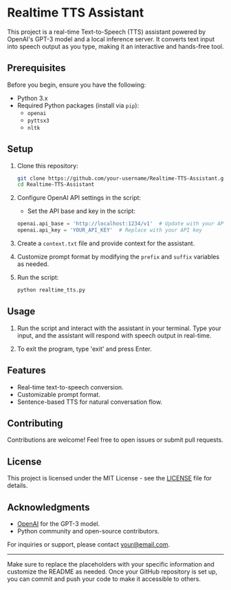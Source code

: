 # Realtime TTS Assistant

This project is a real-time Text-to-Speech (TTS) assistant powered by OpenAI's GPT-3 model and a local inference server. It converts text input into speech output as you type, making it an interactive and hands-free tool.

## Prerequisites

Before you begin, ensure you have the following:

- Python 3.x
- Required Python packages (install via `pip`):
  - `openai`
  - `pyttsx3`
  - `nltk`

## Setup

1. Clone this repository:

   ```bash
   git clone https://github.com/your-username/Realtime-TTS-Assistant.git](https://github.com/ProjCRys/Realtime-TTS-Assisstant.git
   cd Realtime-TTS-Assistant
   ```

2. Configure OpenAI API settings in the script:

   - Set the API base and key in the script:

   ```python
   openai.api_base = 'http://localhost:1234/v1'  # Update with your API endpoint
   openai.api_key = 'YOUR_API_KEY'  # Replace with your API key
   ```

3. Create a `context.txt` file and provide context for the assistant.

4. Customize prompt format by modifying the `prefix` and `suffix` variables as needed.

5. Run the script:

   ```bash
   python realtime_tts.py
   ```

## Usage

1. Run the script and interact with the assistant in your terminal. Type your input, and the assistant will respond with speech output in real-time.

2. To exit the program, type 'exit' and press Enter.

## Features

- Real-time text-to-speech conversion.
- Customizable prompt format.
- Sentence-based TTS for natural conversation flow.

## Contributing

Contributions are welcome! Feel free to open issues or submit pull requests.

## License

This project is licensed under the MIT License - see the [LICENSE](LICENSE) file for details.

## Acknowledgments

- [OpenAI](https://openai.com/) for the GPT-3 model.
- Python community and open-source contributors.

For inquiries or support, please contact [your@email.com](mailto:your@email.com).

---

Make sure to replace the placeholders with your specific information and customize the README as needed. Once your GitHub repository is set up, you can commit and push your code to make it accessible to others.
